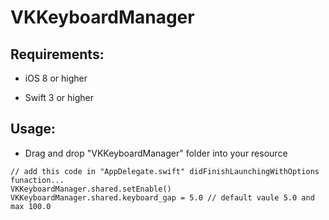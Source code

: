 # VKKeyboardManager

## Requirements:

- iOS 8 or higher

- Swift 3 or higher


## Usage:
- Drag and drop "VKKeyboardManager" folder into your resource

```
// add this code in "AppDelegate.swift" didFinishLaunchingWithOptions funaction...
VKKeyboardManager.shared.setEnable()
VKKeyboardManager.shared.keyboard_gap = 5.0 // default vaule 5.0 and max 100.0
```
